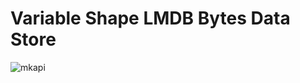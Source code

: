 Variable Shape LMDB Bytes Data Store
====================================

![mkapi](hangar.backends.lmdb_31)
